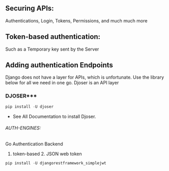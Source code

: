 ## Securing APIs:
Authentications, Login, Tokens, Permissions, and much much more
## Token-based authentication:
Such as a Temporary key sent by the Server
## Adding authentication Endpoints
Django does not have a layer for APIs, which is unfortunate. Use the library below for all we need in one go. Djoser is an API layer
### DJOSER***
```python
pip install -U djoser
```

- See All Documentation to install Djoser.
###### AUTH-ENGINES:
Go Authentication Backend
1. token-based 2. JSON web token
```python
pip install -U djangorestframework_simplejwt
```

 

